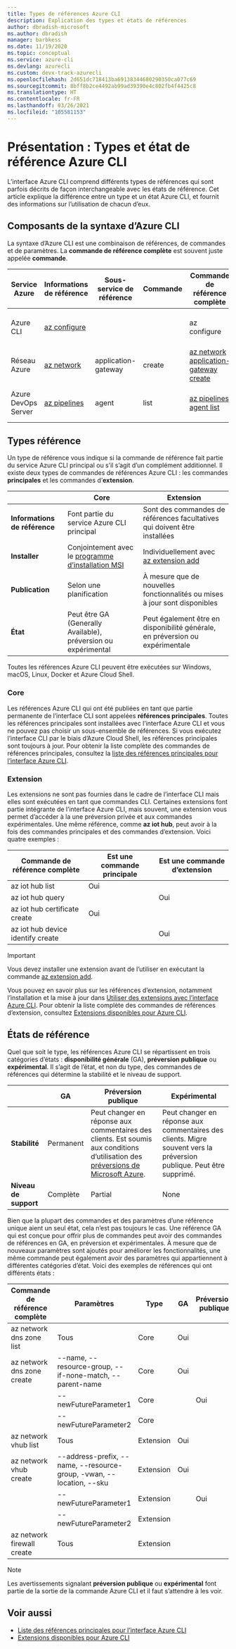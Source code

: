 ```yaml
---
title: Types de références Azure CLI
description: Explication des types et états de références
author: dbradish-microsoft
ms.author: dbradish
manager: barbkess
ms.date: 11/19/2020
ms.topic: conceptual
ms.service: azure-cli
ms.devlang: azurecli
ms.custom: devx-track-azurecli
ms.openlocfilehash: 2d651dc718413ba69138344680290350ca077c69
ms.sourcegitcommit: 8bff8b2ce4492ab99ad39390e4c802fb4f4425c8
ms.translationtype: HT
ms.contentlocale: fr-FR
ms.lasthandoff: 03/26/2021
ms.locfileid: "105581153"
---
```

# <a name="overview-azure-cli-reference-types-and-status"></a>Présentation : Types et état de référence Azure CLI

L’interface Azure CLI comprend différents types de références qui sont parfois décrits de façon interchangeable avec les états de référence.  Cet article explique la différence entre un type et un état Azure CLI, et fournit des informations sur l’utilisation de chacun d’eux.

## <a name="azure-cli-syntax-components"></a>Composants de la syntaxe d’Azure CLI

La syntaxe d’Azure CLI est une combinaison de références, de commandes et de paramètres.  La **commande de référence complète** est souvent juste appelée **commande**.

| Service Azure | Informations de référence | Sous-service de référence | Commande | Commande de référence complète | Exemples de paramètres
|-|-|-|-|-|-|
| Azure CLI | [az configure](/cli/azure/reference-index#az_configure) | | | az configure | --defaults, --list-default, --scope
| Réseau Azure | [az network](/cli/azure/network) | application-gateway | create | [az network application-gateway create](/cli/azure/network/application-gateway#az_network_application_gateway_create) | --name, --resource-group, --capacity
| Azure DevOps Server | [az pipelines](/cli/azure/pipelines) | agent | list | [az pipelines agent list](/cli/azure/pipelines/agent) | --pool-id, --agent-name, --demands

## <a name="reference-types"></a>Types référence

Un type de référence vous indique si la commande de référence fait partie du service Azure CLI principal ou s’il s’agit d’un complément additionnel.  Il existe deux types de commandes de références Azure CLI : les commandes **principales** et les commandes d’**extension**.

|         | Core  | Extension
|-|-|-|
| **Informations de référence** | Font partie du service Azure CLI principal | Sont des commandes de références facultatives qui doivent être installées
| **Installer** | Conjointement avec le [programme d’installation MSI]() | Individuellement avec [az extension add]()|
| **Publication** | Selon une planification | À mesure que de nouvelles fonctionnalités ou mises à jour sont disponibles
| **État** | Peut être GA (Generally Available), préversion ou expérimental | Peut également être en disponibilité générale, en préversion ou expérimentale

Toutes les références Azure CLI peuvent être exécutées sur Windows, macOS, Linux, Docker et Azure Cloud Shell.

### <a name="core"></a>Core

Les références Azure CLI qui ont été publiées en tant que partie permanente de l’interface CLI sont appelées **références principales**.  Toutes les références principales sont installées avec l’interface Azure CLI et vous ne pouvez pas choisir un sous-ensemble de références.  Si vous exécutez l’interface CLI par le biais d’Azure Cloud Shell, les références principales sont toujours à jour.  Pour obtenir la liste complète des commandes de références principales, consultez la [liste des références principales pour l’interface Azure CLI](/cli/azure/reference-index).

### <a name="extension"></a>Extension

Les extensions ne sont pas fournies dans le cadre de l’interface CLI mais elles sont exécutées en tant que commandes CLI.  Certaines extensions font partie intégrante de l’interface Azure CLI, mais souvent, une extension vous permet d’accéder à la une préversion privée et aux commandes expérimentales.  Une même référence, comme **az iot hub**, peut avoir à la fois des commandes principales et des commandes d’extension.  Voici quatre exemples :

| Commande de référence complète | Est une commande principale | Est une commande d’extension
|-|-|-|
| az iot hub list | Oui |
| az iot hub query | | Oui
| az iot hub certificate create | Oui |
| az iot hub device identify create | | Oui

> [!IMPORTANT]
> Vous devez installer une extension avant de l’utiliser en exécutant la commande [az extension add](/cli/azure/extension#az_extension_add).

Vous pouvez en savoir plus sur les références d’extension, notamment l’installation et la mise à jour dans [Utiliser des extensions avec l’interface Azure CLI](azure-cli-extensions-overview.md).  Pour obtenir la liste complète des commandes de références d’extension, consultez [Extensions disponibles pour Azure CLI](azure-cli-extensions-list.md).

## <a name="reference-status"></a>États de référence

Quel que soit le type, les références Azure CLI se répartissent en trois catégories d’états : **disponibilité générale** (GA), **préversion publique** ou **expérimental**.  Il s’agit de l’état, et non du type, des commandes de références qui détermine la stabilité et le niveau de support.

| | GA  | Préversion publique | Expérimental
|-|-|-|-|
| **Stabilité** | Permanent | Peut changer en réponse aux commentaires des clients.  Est soumis aux conditions d’utilisation des [préversions de Microsoft Azure](https://azure.microsoft.com/support/legal/preview-supplemental-terms/). | Peut changer en réponse aux commentaires des clients.  Migre souvent vers la préversion publique.  Peut être supprimé.
| **Niveau de support** | Complète | Partial | None

Bien que la plupart des commandes et des paramètres d’une référence unique aient un seul état, cela n’est pas toujours le cas.  Une référence GA qui est conçue pour offrir plus de commandes peut avoir des commandes de références en GA, en préversion et expérimentales. À mesure que de nouveaux paramètres sont ajoutés pour améliorer les fonctionnalités, une même commande peut également avoir des paramètres qui appartiennent à différentes catégories d’état.  Voici des exemples de références qui ont différents états :

| Commande de référence complète | Paramètres | Type | GA | Préversion publique | Expérimental
|-|-|-|-|-|-|
| az network dns zone list | Tous | Core | Oui |
| az network dns zone create | --name, --resource-group, --if-none-match, --parent-name | Core | Oui |
|  | --newFutureParameter1 | Core | | Oui
|  | --newFutureParameter2 | Core | | | Oui
| az network vhub list | Tous |Extension | Oui
| az network vhub create | --address-prefix, --name, --resource-group, -vwan, --location, --sku |Extension | Oui
|  | --newFutureParameter1 |Extension | | Oui
|  | --newFutureParameter2|Extension | | | Oui
| az network firewall create | Tous | Extension | | | Oui

> [!NOTE]
> Les avertissements signalant **préversion publique** ou **expérimental** font partie de la sortie de la commande Azure CLI et il faut s’attendre à les voir.

## <a name="see-also"></a>Voir aussi

- [Liste des références principales pour l’interface Azure CLI](/cli/azure/reference-index)
- [Extensions disponibles pour Azure CLI](azure-cli-extensions-list.md)
